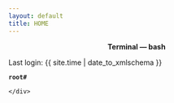 ```yaml
---
layout: default
title: HOME
---
```

<div class="panel panel-default">
	<div class="panel-heading"><center><strong> Terminal &mdash; bash</strong></center></div>
	<div class="panel-body">
	<p class="terminal">
		Last login: {{ site.time | date_to_xmlschema }}
	</p>
		<div class=" highlighter-rouge">
		<pre class="highlight" id="code-home"><code><strong class="text-primary">root#</strong> <span class="rb" id="typed3"></span></code></pre>
		</div>

	</div>
</div>

	